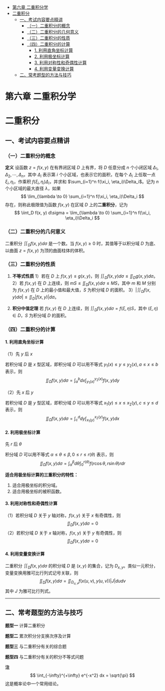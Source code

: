- [第六章 二重积分学](#第六章-二重积分学)
- [二重积分](#二重积分)
  - [一、考试内容要点精讲](#一考试内容要点精讲)
    - [（一）二重积分的概念](#一二重积分的概念)
    - [（二）二重积分的几何意义](#二二重积分的几何意义)
    - [（三）二重积分的性质](#三二重积分的性质)
    - [（四）二重积分的计算](#四二重积分的计算)
      - [1. 利用直角坐标计算](#1-利用直角坐标计算)
      - [2. 利用极坐标计算](#2-利用极坐标计算)
      - [3. 利用对称性和奇偶性计算](#3-利用对称性和奇偶性计算)
      - [4. 利用变量变换计算](#4-利用变量变换计算)
  - [二、常考题型的方法与技巧](#二常考题型的方法与技巧)

# 第六章 二重积分学

# 二重积分

## 一、考试内容要点精讲

### （一）二重积分的概念

**定义** 设函数 $z = f(x, y)$ 在有界闭区域 $D$ 上有界，将 $D$ 任意分成 $n$ 个小闭区域 $\Delta_1, \Delta_2, \cdots, \Delta_n$，其中 $\Delta_i$ 表示第 $i$ 个小区域，也表示它的面积，在每个 $\Delta_i$ 上任取一点 $\xi_i, \eta_i$，作乘积 $f(\xi_i, \eta_i)\Delta_i$，并求和 $\sum_{i=1}^n f(\xi_i, \eta_i)\Delta_i$。记为 $n$ 个小区域的最大直径 $\lambda$，如果
$$
\lim_{\lambda \to 0} \sum_{i=1}^n f(\xi_i, \eta_i)\Delta_i
$$
存在，则称此极限值为函数 $f(x, y)$ 在区域 $D$ 上的**二重积分**，记为
$$
\iint_D f(x, y) d\sigma = \lim_{\lambda \to 0} \sum_{i=1}^n f(\xi_i, \eta_i)\Delta_i
$$

### （二）二重积分的几何意义

二重积分 $\iint_D f(x, y) d\sigma$ 是一个数。当 $f(x, y) \geq 0$ 时，其值等于以积分域 $D$ 为底、以曲面 $z = f(x, y)$ 为顶的曲面柱体的体积。

### （三）二重积分的性质

1. **不等式性质**
   1）若在 $D$ 上 $f(x, y) \leq g(x, y)$，则 $\iint_D f(x, y) d\sigma \leq \iint_D g(x, y) d\sigma$。
   2）若 $f(x, y)$ 在 $D$ 上连续，则 $mS \leq \iint_D f(x, y) d\sigma \leq MS$，其中 $m$ 和 $M$ 分别为 $f(x, y)$ 在 $D$ 上的最小值和最大值，$S$ 为积分域 $D$ 的面积。
   3）$\left|\iint_D f(x, y) d\sigma\right| \leq \iint_D |f(x, y)| d\sigma$。

2. **积分中值定理**
   若 $f(x, y)$ 在 $D$ 上连续，则 $\iint_D f(x, y) d\sigma = f(\xi, \eta)S$，其中 $(\xi, \eta) \in D$，$S$ 为积分域 $D$ 的面积。

### （四）二重积分的计算

#### 1. 利用直角坐标计算

（1）先 $y$ 后 $x$

若积分域 $D$ 是 $x$ 型区域，即积分域 $D$ 可以用不等式 $y_1(x) \leq y \leq y_2(x), a \leq x \leq b$ 表示，则
$$
\iint_D f(x, y) d\sigma = \int_a^b dx \int_{y_1(x)}^{y_2(x)} f(x, y) dy
$$

（2）先 $x$ 后 $y$

若积分域 $D$ 是 $y$ 型区域，即积分域 $D$ 可以用不等式 $x_1(y) \leq x \leq x_2(y), c \leq y \leq d$ 表示，则
$$
\iint_D f(x, y) d\sigma = \int_c^d dy \int_{x_1(y)}^{x_2(y)} f(x, y) dx
$$

#### 2. 利用极坐标计算

先 $r$ 后 $\theta$

积分域 $D$ 可以用不等式 $\alpha \leq \theta \leq \beta, 0 \leq r \leq r(\theta)$ 表示，则
$$
\iint_D f(x, y) d\sigma = \int_\alpha^\beta d\theta \int_0^{r(\theta)} f(r\cos\theta, r\sin\theta) r dr
$$

**适合用极坐标计算的三重积分的特性：**
1. 适合用极坐标的积分域。
2. 适合用极坐标的被积函数。

#### 3. 利用对称性和奇偶性计算

（1）若积分域 $D$ 关于 $y$ 轴对称，$f(x, y)$ 关于 $x$ 有奇偶性，则
$$
\iint_D f(x, y) d\sigma = 0
$$
（2）若积分域 $D$ 关于 $x$ 轴对称，$f(x, y)$ 关于 $y$ 有奇偶性，则
$$
\iint_D f(x, y) d\sigma = 0
$$

#### 4. 利用变量变换计算

二重积分 $\iint_D f(x, y) d\sigma$ 的积分域 $D$ 是 $(x, y)$ 的集合，记为 $D_{x, y}$。类似一元积分，变量变换用雅可比行列式记号关联，则
$$
\iint_D f(x, y) d\sigma = \iint_{D_{u, v}} f(x(u, v), y(u, v)) |J| du dv
$$
其中 $J$ 为雅可比行列式。

---

## 二、常考题型的方法与技巧

**题型一** 计算二重积分

**题型二** 累次积分分支换次序及计算

**题型三** 与二重积分有关的综合题

**题型四** 与二重积分有关的积分不等式问题

**注**
$$
\int_{-\infty}^{+\infty} e^{-x^2} dx = \sqrt{\pi}
$$
这是概率论中一个常用结论。


